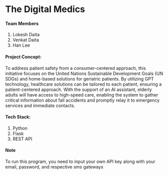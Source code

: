 # The Digital Medics

#### Team Members
1. Lokesh Daita
2. Venkat Daita
3. Han Lee

#### Project Concept:
To address patient safety from a consumer-centered approach, this initiative focuses on the United Nations Sustainable Development Goals (UN SDGs) and home-based solutions for geriatric patients. By utilizing GPT technology, healthcare solutions can be tailored to each patient, ensuring a patient-centered approach. With the support of an AI assistant, elderly adults will have access to high-speed care, enabling the system to gather critical information about fall accidents and promptly relay it to emergency services and immediate contacts.

#### Tech Stack:
1. Python
2. Flask
3. REST API

#### Note
To run this program, you need to input your own API key along with your email, password, and respective sms gateways
